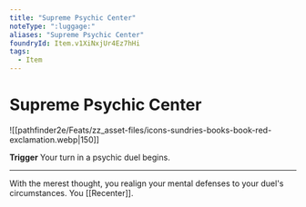 ```yaml
---
title: "Supreme Psychic Center"
noteType: ":luggage:"
aliases: "Supreme Psychic Center"
foundryId: Item.v1XiNxjUr4Ez7hHi
tags:
  - Item
---
```


# Supreme Psychic Center
![[pathfinder2e/Feats/zz_asset-files/icons-sundries-books-book-red-exclamation.webp|150]]

**Trigger** Your turn in a psychic duel begins.

* * *

With the merest thought, you realign your mental defenses to your duel's circumstances. You [[Recenter]].
